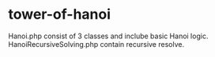 # tower-of-hanoi
Hanoi.php consist of 3 classes and inclube basic Hanoi logic.
HanoiRecursiveSolving.php contain recursive resolve.
